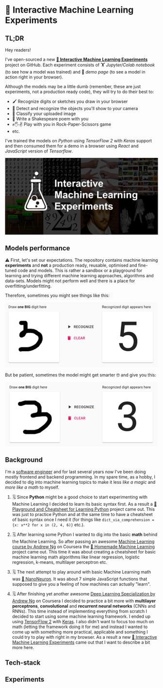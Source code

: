 # 🤖 Interactive Machine Learning Experiments

## TL;DR

Hey readers!

I've open-sourced a new [**🤖 Interactive Machine Learning Experiments**](https://github.com/trekhleb/machine-learning-experiments) project on GitHub. Each experiment consists of 🏋️ _Jupyter/Colab notebook_ (to see how a model was trained) and 🎨 _demo page_ (to see a model in action right in your browser). 

Although the models may be a little dumb (remember, these are just experiments, not a production ready code), they will try to do their best to:

- 🖌 Recognize digits or sketches you draw in your browser
- 📸 Detect and recognize the objects you'll show to your camera
- 🌅 Classify your uploaded image
- 📝 Write a Shakespeare poem with you
- ✊🖐✌️ Play with you in Rock-Paper-Scissors game
- etc. 

I've trained the models on _Python_ using _TensorFlow 2_ with _Keras_ support  and then consumed them for a demo in a browser using _React_ and _JavaScript_ version of _Tensorflow_. 

![Interactive Machine Learning Experiments](./images/repository-cover.png)

## Models performance

⚠️ First, let's set our expectations.️ The repository contains machine learning **experiments** and **not** a production ready, reusable, optimised and fine-tuned code and models. This is rather a sandbox or a playground for learning and trying different machine learning approaches, algorithms and data-sets. Models might not perform well and there is a place for overfitting/underfitting.

Therefore, sometimes you might see things like this:

![Dumb model](./images/story/01-dumb-model.png)

But be patient, sometimes the model might get smarter 🤓 and give you this:

![Smart model](./images/story/02-smart-model.png)

## Background

I'm a [software engineer](https://www.linkedin.com/in/trekhleb/) and for last several years now I've been doing mostly frontend and backend programming. In my spare time, as a hobby, I decided to dig into machine learning topics to make it less _like a magic_ and _more like a math_ to myself.

1. 🗓 Since **Python** might be a good choice to start experimenting with Machine Learning I decided to learn its basic syntax first. As a result a [🐍 Playground and Cheatsheet for Learning Python](https://github.com/trekhleb/learn-python) project came out. This was just to practice Python and at the same time to have a cheatsheet of basic syntax once I need it (for things like `dict_via_comprehension = {x: x**2 for x in (2, 4, 6)}` etc.).

2. 🗓 After learning some Python I wanted to dig into the basic **math** behind the Machine Learning. So after passing an awesome [Machine Learning course by Andrew Ng](https://www.coursera.org/learn/machine-learning) on Coursera the [🤖 Homemade Machine Learning](https://github.com/trekhleb/homemade-machine-learning) project came out. This time it was about creating a cheatsheet for basic machine learning math algorithms like linear regression, logistic regression, k-means, multilayer perceptron etc.

3. 🗓 The next attempt to play around with basic Machine Learning math was [🤖 NanoNeuron](https://github.com/trekhleb/nano-neuron). It was about 7 simple JavaScript functions that supposed to give you a feeling of how machines can actually "learn".

4. 🗓 After finishing yet another awesome [Deep Learning Specialization by Andrew Ng](https://www.coursera.org/specializations/deep-learning) on Coursera I decided to practice a bit more with **multilayer perceptrons**, **convolutional** and **recurrent neural networks** (CNNs and RNNs). This time instead of implementing everything from scratch I decided to start using some machine learning framework. I ended up using [TensorFlow 2](https://www.tensorflow.org/) with [Keras](https://www.tensorflow.org/guide/keras/overview). I also didn't want to focus too much on math (letting the framework doing it for me) and instead I wanted to come up with something more practical, applicable and something I could try to play with right in my browser. As a result a new [🤖 Interactive Machine Learning Experiments](https://github.com/trekhleb/machine-learning-experiments) came out that I want to describe a bit more here.

## Tech-stack

## Experiments

